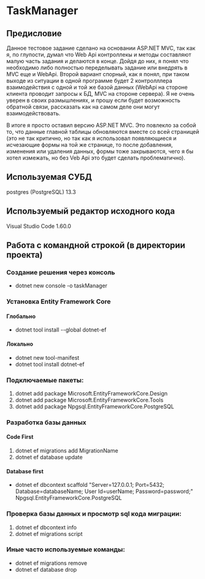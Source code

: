 # TaskManager

## Предисловие
Данное тестовое задание сделано на основании ASP.NET MVC, так как я, по глупости, думал что Web Api контроллекы и методы составляют малую часть задания и делаются в конце. Дойдя до них, я понял что необходимо либо полностью переделывать задание или внедрять в MVC еще и WebApi. Второй вариант спорный, как я понял, при таком выходе из ситуации в одной программе будет 2 контролллера взаимодействия с одной и той же базой данных (WebApi на стороне клиента проводит запросы к БД, MVC на стороне сервера). Я не очень уверен в своих размышлениях, и прошу если будет возможность обратной связи, рассказать как на самом деле они могут взаимодействовать.  

В итоге я просто оставил версию ASP.NET MVC. Это повлекло за собой то, что данные главной таблицы обновляются вместе со всей страницей (это не так критично, но так как я использовал появляющиеся и исчезающие формы на той же странице, то после добавления, изменения или удаления данных, формы тоже закрываются, чего я бы хотел измежать, но без Veb Api это будет сделать проблематично).  

## Используемая СУБД
postgres (PostgreSQL) 13.3

## Используемый редактор исходного кода
Visual Studio Code 1.60.0

## Работа с командной строкой (в директории проекта)

### Создание решения через консоль
- dotnet new console -o taskManager 

### Установка Entity Framework Core
#### Глобально
- dotnet tool install --global dotnet-ef
#### Локально
- dotnet new tool-manifest
- dotnet tool install dotnet-ef
    
### Подключаемые пакеты:
1) dotnet add package Microsoft.EntityFrameworkCore.Design
2) dotnet add package Microsoft.EntityFrameworkCore.Tools
3) dotnet add package Npgsql.EntityFrameworkCore.PostgreSQL

### Разработка базы данных
#### Code First
1) dotnet ef migrations add MigrationName
2) dotnet ef database update
#### Database first
- dotnet ef dbcontext scaffold "Server=127.0.0.1; Port=5432; Database=databaseName; User Id=userName; Password=password;" Npgsql.EntityFrameworkCore.PostgreSQL

### Проверка базы данных и просмотр sql кода миграции:
1) dotnet ef dbcontext info
2) dotnet ef migrations script

### Иные часто используемые команды:
- dotnet ef migrations remove
- dotnet ef database drop
